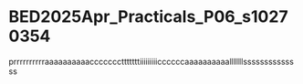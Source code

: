 # BED2025Apr_Practicals_P06_s10270354
prrrrrrrrrraaaaaaaaaaccccccctttttttiiiiiiiiiccccccaaaaaaaaaalllllllssssssssssssss
